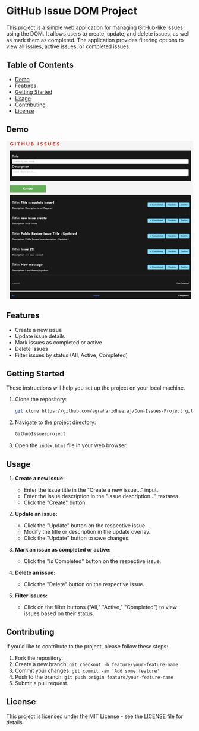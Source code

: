 # GitHub Issue DOM Project

This project is a simple web application for managing GitHub-like issues using the DOM. It allows users to create, update, and delete issues, as well as mark them as completed. The application provides filtering options to view all issues, active issues, or completed issues.

## Table of Contents

- [Demo](#demo)
- [Features](#features)
- [Getting Started](#getting-started)
- [Usage](#usage)
- [Contributing](#contributing)
- [License](#license)

## Demo

![Design preview for the File Transfer pricing components coding challenge](./client/image/git.png)


## Features

- Create a new issue
- Update issue details
- Mark issues as completed or active
- Delete issues
- Filter issues by status (All, Active, Completed)

## Getting Started

These instructions will help you set up the project on your local machine.

1. Clone the repository:

    ```bash
    git clone https://github.com/agraharidheeraj/Dom-Issues-Project.git
    ```

2. Navigate to the project directory:

    ```bash
    GithubIssuesproject
    ```

3. Open the `index.html` file in your web browser.

## Usage

1. **Create a new issue:**
   - Enter the issue title in the "Create a new issue..." input.
   - Enter the issue description in the "Issue description..." textarea.
   - Click the "Create" button.

2. **Update an issue:**
   - Click the "Update" button on the respective issue.
   - Modify the title or description in the update overlay.
   - Click the "Update" button to save changes.

3. **Mark an issue as completed or active:**
   - Click the "Is Completed" button on the respective issue.

4. **Delete an issue:**
   - Click the "Delete" button on the respective issue.

5. **Filter issues:**
   - Click on the filter buttons ("All," "Active," "Completed") to view issues based on their status.

## Contributing

If you'd like to contribute to the project, please follow these steps:

1. Fork the repository.
2. Create a new branch: `git checkout -b feature/your-feature-name`
3. Commit your changes: `git commit -am 'Add some feature'`
4. Push to the branch: `git push origin feature/your-feature-name`
5. Submit a pull request.

## License

This project is licensed under the MIT License - see the [LICENSE](LICENSE) file for details.
